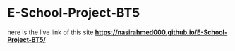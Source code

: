 ﻿# E-School-Project-BT5
here is the live link of this site 
**https://nasirahmed000.github.io/E-School-Project-BT5/**
